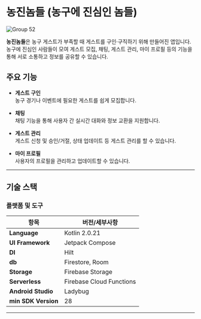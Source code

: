 # 농진놈들 (농구에 진심인 놈들)


![Group 52](https://github.com/user-attachments/assets/5be3e61a-5617-4d7b-a153-73e5ff00d9ca)

**농진놈들**은 농구 게스트가 부족할 때 게스트를 구인·구직하기 위해 만들어진 앱입니다.  
농구에 진심인 사람들이 모여 게스트 모집, 채팅, 게스트 관리, 마이 프로필 등의 기능을 통해 서로 소통하고 정보를 공유할 수 있습니다.


## 주요 기능

- **게스트 구인**  
  농구 경기나 이벤트에 필요한 게스트를 쉽게 모집합니다.
  
- **채팅**  
  채팅 기능을 통해 사용자 간 실시간 대화와 정보 교환을 지원합니다.
  
- **게스트 관리**  
  게스트 신청 및 승인/거절, 상태 업데이트 등 게스트 관리를 할 수 있습니다.
  
- **마이 프로필**  
  사용자의 프로필을 관리하고 업데이트할 수 있습니다.
---

## 기술 스택

### 플랫폼 및 도구

| 항목                        | 버전/세부사항                      |
|---------------------------|-----------------------------------|
| **Language**                | Kotlin 2.0.21                     |
| **UI Framework**             | Jetpack Compose                   |
| **DI**          | Hilt                              |
| **db**    | Firestore, Room                         |
| **Storage**                | Firebase Storage                  |
| **Serverless**           | Firebase Cloud Functions          |
| **Android Studio**         | Ladybug                           |
| **min SDK Version**            | 28                                |

---

